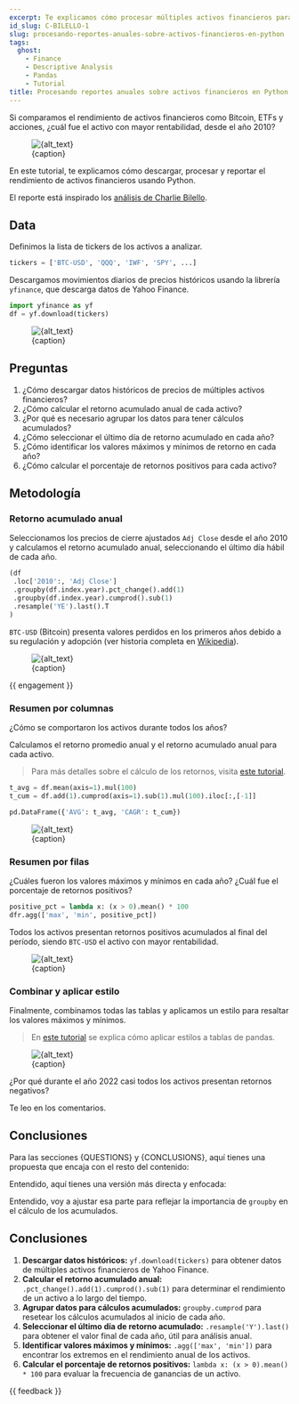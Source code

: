 ```yaml
---
excerpt: Te explicamos cómo procesar múltiples activos financieros para agregarlos a un reporte que destaque el rendimiento anual de cada activo.
id_slug: C-BILELLO-1
slug: procesando-reportes-anuales-sobre-activos-financieros-en-python
tags:  
  ghost:
    - Finance
    - Descriptive Analysis
    - Pandas
    - Tutorial
title: Procesando reportes anuales sobre activos financieros en Python
---
```


Si comparamos el rendimiento de activos financieros como Bitcoin, ETFs y acciones, ¿cuál fue el activo con mayor rentabilidad, desde el año 2010?

<figure>
    <img src="https://images.datons.ai/C-BILELLO-1/D_asset_performance.png" alt="{alt_text}">
    <figcaption>{caption}</figcaption>
</figure>

En este tutorial, te explicamos cómo descargar, procesar y reportar el rendimiento de activos financieros usando Python.

El reporte está inspirado los [análisis de Charlie Bilello](https://twitter.com/charliebilello/status/1643699214914822144).

## Data

Definimos la lista de tickers de los activos a analizar.

```python
tickers = ['BTC-USD', 'QQQ', 'IWF', 'SPY', ...]
```

Descargamos movimientos diarios de precios históricos usando la librería `yfinance`, que descarga datos de Yahoo Finance.

```python
import yfinance as yf
df = yf.download(tickers)
```

<figure>
    <img src="https://images.datons.ai/C-BILELLO-1/D_hist.png" alt="{alt_text}">
    <figcaption>{caption}</figcaption>
</figure>

## Preguntas

1. ¿Cómo descargar datos históricos de precios de múltiples activos financieros?
2. ¿Cómo calcular el retorno acumulado anual de cada activo?
3. ¿Por qué es necesario agrupar los datos para tener cálculos acumulados?
4. ¿Cómo seleccionar el último día de retorno acumulado en cada año?
5. ¿Cómo identificar los valores máximos y mínimos de retorno en cada año?
6. ¿Cómo calcular el porcentaje de retornos positivos para cada activo?

## Metodología

### Retorno acumulado anual

Seleccionamos los precios de cierre ajustados `Adj Close` desde el año 2010 y calculamos el retorno acumulado anual, seleccionando el último día hábil de cada año.

```python
(df
 .loc['2010':, 'Adj Close']
 .groupby(df.index.year).pct_change().add(1)
 .groupby(df.index.year).cumprod().sub(1)
 .resample('YE').last().T
)
```

`BTC-USD` (Bitcoin) presenta valores perdidos en los primeros años debido a su regulación y adopción (ver historia completa en [Wikipedia](https://en.wikipedia.org/wiki/History_of_bitcoin#2014)).

<figure>
    <img src="https://images.datons.ai/C-BILELLO-1/D_etf_returns.png" alt="{alt_text}">
    <figcaption>{caption}</figcaption>
</figure>

{{ engagement }}

### Resumen por columnas

¿Cómo se comportaron los activos durante todos los años?

Calculamos el retorno promedio anual y el retorno acumulado anual para cada activo.

> Para más detalles sobre el cálculo de los retornos, visita [este tutorial](https://datons.ai/preprocess-and-analyze-stock-returns-with-python/).

```python
t_avg = df.mean(axis=1).mul(100)
t_cum = df.add(1).cumprod(axis=1).sub(1).mul(100).iloc[:,[-1]]

pd.DataFrame({'AVG': t_avg, 'CAGR': t_cum})
```

<figure>
    <img src="https://images.datons.ai/C-BILELLO-1/D_etf_summary.png" alt="{alt_text}">
    <figcaption>{caption}</figcaption>
</figure>

### Resumen por filas

¿Cuáles fueron los valores máximos y mínimos en cada año? ¿Cuál fue el porcentaje de retornos positivos?

```python
positive_pct = lambda x: (x > 0).mean() * 100
dfr.agg(['max', 'min', positive_pct])
```

Todos los activos presentan retornos positivos acumulados al final del período, siendo `BTC-USD` el activo con mayor rentabilidad.

<figure>
    <img src="https://images.datons.ai/C-BILELLO-1/D_etf_summary_rows.png" alt="{alt_text}">
    <figcaption>{caption}</figcaption>
</figure>

### Combinar y aplicar estilo

Finalmente, combinamos todas las tablas y aplicamos un estilo para resaltar los valores máximos y mínimos.

> En [este tutorial](https://datons.ai/style-pandas-pivot-table-to-create-heat-matrix/) se explica cómo aplicar estilos a tablas de pandas.

<figure>
    <img src="https://images.datons.ai/C-BILELLO-1/D_asset_performance.png" alt="{alt_text}">
    <figcaption>{caption}</figcaption>
</figure>

¿Por qué durante el año 2022 casi todos los activos presentan retornos negativos?

Te leo en los comentarios.

## Conclusiones

Para las secciones {QUESTIONS} y {CONCLUSIONS}, aquí tienes una propuesta que encaja con el resto del contenido:

Entendido, aquí tienes una versión más directa y enfocada:

Entendido, voy a ajustar esa parte para reflejar la importancia de `groupby` en el cálculo de los acumulados.

## Conclusiones

1. **Descargar datos históricos:** `yf.download(tickers)` para obtener datos de múltiples activos financieros de Yahoo Finance.
2. **Calcular el retorno acumulado anual:** `.pct_change().add(1).cumprod().sub(1)` para determinar el rendimiento de un activo a lo largo del tiempo.
3. **Agrupar datos para cálculos acumulados:** `groupby.cumprod` para resetear los cálculos acumulados al inicio de cada año.
4. **Seleccionar el último día de retorno acumulado:** `.resample('Y').last()` para obtener el valor final de cada año, útil para análisis anual.
5. **Identificar valores máximos y mínimos:** `.agg(['max', 'min'])` para encontrar los extremos en el rendimiento anual de los activos.
6. **Calcular el porcentaje de retornos positivos:** `lambda x: (x > 0).mean() * 100` para evaluar la frecuencia de ganancias de un activo.

{{ feedback }}